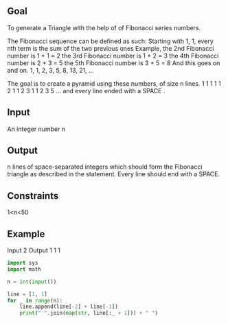 ## Goal

To generate a Triangle with the help of of Fibonacci series numbers.

The Fibonacci sequence can be defined as such:
Starting with 1, 1, every nth term is the sum of the two previous ones
Example, the 2nd Fibonacci number is 1 + 1 = 2
the 3rd Fibonacci number is 1 + 2 = 3
the 4th Fibonacci number is 2 + 3 = 5
the 5th Fibonacci number is 3 + 5 = 8
And this goes on and on.
1, 1, 2, 3, 5, 8, 13, 21, ...

The goal is to create a pyramid using these numbers, of size n lines.
1
1 1
1 1 2
1 1 2 3
1 1 2 3 5
...
and every line ended with a SPACE .

## Input
An integer number n

## Output
n lines of space-separated integers which should form the Fibonacci triangle as described in the statement. Every line should end with a SPACE.

## Constraints
1<n<50

## Example
Input
2
Output
1 
1 1 


```py
import sys
import math

n = int(input())

line = [1, 1]
for _ in range(n):
    line.append(line[-2] + line[-1])
    print(" ".join(map(str, line[:_ + 1])) + " ")
```
